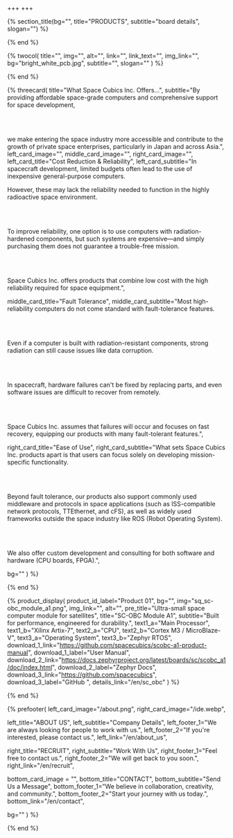 +++
+++

{% section_title(bg="", title="PRODUCTS", subtitle="board details", slogan="") %}
<!--display element -->
{% end %}

{% twocol(
  title="",
  img="",
  alt="",
  link="",
  link_text="",
  img_link="",
  bg="bright_white_pcb.jpg",
  subtitle="",
  slogan=""
) %}
<!-- no text -->
{% end %}


{% threecard(
  title="What Space Cubics Inc. Offers...",
  subtitle="By providing affordable space-grade computers and comprehensive support for space development,
  
  <br><br>
  
  we make entering the space industry more accessible and contribute to the growth of private space enterprises, particularly in Japan and across Asia.",
  left_card_image="",
  middle_card_image="",
  right_card_image="",
  left_card_title="Cost Reduction & Reliability",
  left_card_subtitle="In spacecraft development, limited budgets often lead to the use of inexpensive general-purpose computers. 

  However, these may lack the reliability needed to function in the highly radioactive space environment.
  
  <br><br>
  
  To improve reliability, one option is to use computers with radiation-hardened components, but such systems are expensive—and simply purchasing them does not guarantee a trouble-free mission.
  
  <br><br>
  
  Space Cubics Inc. offers products that combine low cost with the high reliability required for space equipment.",
  
  middle_card_title="Fault Tolerance",
  middle_card_subtitle="Most high-reliability computers do not come standard with fault-tolerance features.
  
  <br><br>
  
  Even if a computer is built with radiation-resistant components, strong radiation can still cause issues like data corruption.
  
  <br><br>
  
  In spacecraft, hardware failures can't be fixed by replacing parts, and even software issues are difficult to recover from remotely.
  
  <br><br>
  
  Space Cubics Inc. assumes that failures will occur and focuses on fast recovery, equipping our products with many fault-tolerant features.",

  right_card_title="Ease of Use",
  right_card_subtitle="What sets Space Cubics Inc. products apart is that users can focus solely on developing mission-specific functionality.
  
  <br><br>
  
  Beyond fault tolerance, our products also support commonly used middleware and protocols in space applications (such as ISS-compatible network protocols, TTEthernet, and cFS), as well as widely used frameworks outside the space industry like ROS (Robot Operating System).
  
  <br><br>
  
  We also offer custom development and consulting for both software and hardware (CPU boards, FPGA).",

  bg=""
) %}
<!--display element -->
{% end %}

{% product_display(
  product_id_label="Product 01",
  bg="",
  img="sq_sc-obc_module_a1.png",
  img_link="",
  alt="",
  pre_title="Ultra-small space computer module for satellites",
  title="SC-OBC Module A1",
  subtitle="Built for performance, engineered for durability.",
  text1_a="Main Processor",
  text1_b="Xilinx Artix-7",
  text2_a="CPU",
  text2_b="Cortex M3 / MicroBlaze-V",
  text3_a="Operating System",
  text3_b="Zephyr RTOS",
  download_1_link="https://github.com/spacecubics/scobc-a1-product-manual",
  download_1_label="User Manual",
  download_2_link="https://docs.zephyrproject.org/latest/boards/sc/scobc_a1/doc/index.html",
  download_2_label="Zephyr Docs",
  download_3_link="https://github.com/spacecubics",
  download_3_label="GitHub  ",
  details_link="/en/sc_obc"
) %}
<!-- no text -->
{% end %}

{% prefooter(
  left_card_image="/about.png", 
  right_card_image="/ide.webp",

  left_title="ABOUT US",
  left_subtitle="Company Details",
  left_footer_1="We are always looking for people to work with us.",
  left_footer_2="If you're interested, please contact us.",
  left_link="/en/about_us",

  right_title="RECRUIT",
  right_subtitle="Work With Us",
  right_footer_1="Feel free to contact us.",
  right_footer_2="We will get back to you soon.",
  right_link="/en/recruit",

  bottom_card_image = "<!--display element -->",
  bottom_title="CONTACT",
  bottom_subtitle="Send Us a Message",
  bottom_footer_1="We believe in collaboration, creativity, and community.",
  bottom_footer_2="Start your journey with us today.",
  bottom_link="/en/contact",

  bg=""
) %}
<!--display element -->
{% end %}

